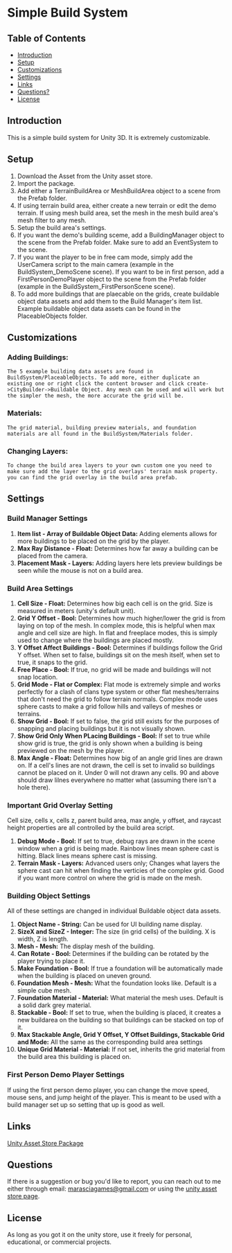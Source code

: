 # Simple Build System

## Table of Contents
- [Introduction](#introduction)
- [Setup](#setup)
- [Customizations](#customizations)
- [Settings](#settings)
- [Links](#links)
- [Questions?](#questions)
- [License](#license)


## Introduction
This is a simple build system for Unity 3D. It is extremely customizable.


## Setup
1. Download the Asset from the Unity asset store.
2. Import the package.
3. Add either a TerrainBuildArea or MeshBuildArea object to a scene from the Prefab folder. 
4. If using terrain build area, either create a new terrain or edit the demo terrain. If using mesh build area, set the mesh in the mesh build area's mesh filter to any mesh.
5. Setup the build area's settings.
6. If you want the demo's building sceme, add a BuildingManager object to the scene from the Prefab folder. Make sure to add an EventSystem to the scene.
7. If you want the player to be in free cam mode, simply add the UserCamera script to the main camera (example in the BuildSystem_DemoScene scene). If you want to be in first person, add a FirstPersonDemoPlayer object to the scene from the Prefab folder (example in the BuildSystem_FirstPersonScene scene).
8. To add more buildings that are plaecable on the grids, create buildable object data assets and add them to the Build Manager's item list. Example buildable object data assets can be found in the PlaceableObjects folder.


## Customizations

### Adding Buildings:
    The 5 example building data assets are found in BuildSystem/PlaceableObjects. To add more, either duplicate an existing one or right click the content browser and click create->CityBuilder->Buildable Object. Any mesh can be used and will work but the simpler the mesh, the more accurate the grid will be.

### Materials:
    The grid material, building preview materials, and foundation materials are all found in the BuildSystem/Materials folder. 

### Changing Layers:
    To change the build area layers to your own custom one you need to make sure add the layer to the grid overlays' terrain mask property. you can find the grid overlay in the build area prefab. 

## Settings

### Build Manager Settings
1. **Item list - Array of Buildable Object Data:** 
    Adding elements allows for more buildings to be placed on the grid by the player.
2. **Max Ray Distance - Float:** 
    Determines how far away a building can be placed from the camera.
3. **Placement Mask - Layers:**
    Adding layers here lets preview buildings be seen while the mouse is not on a build area.

### Build Area Settings
1. **Cell Size - Float:** 
    Determines how big each cell is on the grid. Size is measured in meters (unity's default unit).
2. **Grid Y Offset - Bool:** 
    Determines how much higher/lower the grid is from laying on top of the mesh. In complex mode, this is helpful when max angle and cell size are high. In flat and freeplace modes, this is simply used to change where the buildings are placed mostly.
3. **Y Offset Affect Buildings - Bool:** 
    Determines if buildings follow the Grid Y offset. When set to false, buildings sit on the mesh itself, when set to true, it snaps to the grid.
4. **Free Place - Bool:** 
    If true, no grid will be made and buildings will not snap location.
5. **Grid Mode - Flat or Complex:** 
    Flat mode is extremely simple and works perfectly for a clash of clans type system or other flat meshes/terrains that don't need the grid to follow terrain normals. Complex mode uses sphere casts to make a grid follow hills and valleys of meshes or terrains.
6. **Show Grid - Bool:** 
    If set to false, the grid still exists for the purposes of snapping and placing buildings but it is not visually shown.
7. **Show Grid Only When PLacing Buildings - Bool:** 
    If set to true while show grid is true, the grid is only shown when a building is being previewed on the mesh by the player.
8. **Max Angle - Float:** 
    Determines how big of an angle grid lines are drawn on. If a cell's lines are not drawn, the cell is set to invalid so buildings cannot be placed on it. Under 0 will not drawn any cells. 90 and above should draw lilnes everywhere no matter what (assuming there isn't a hole there).

### Important Grid Overlay Setting
Cell size, cells x, cells z, parent build area, max angle, y offset, and raycast height properties are all controlled by the build area script.
1. **Debug Mode - Bool:** 
    If set to true, debug rays are drawn in the scene window when a grid is being made. Rainbow lines mean sphere cast is hitting. Black lines means sphere cast is missing.
2. **Terrain Mask - Layers:**
    Advanced users only; Changes what layers the sphere cast can hit when finding the verticies of the complex grid. Good if you want more control on where the grid is made on the mesh. 

### Building Object Settings
All of these settings are changed in individual Buildable object data assets.
1. **Object Name - String:** 
    Can be used for UI building name display.
2. **SizeX and SizeZ - Integer:** 
    The size (in grid cells) of the building. X is width, Z is length.
3. **Mesh - Mesh:** 
    The display mesh of the building.
4. **Can Rotate - Bool:**
    Determines if the building can be rotated by the player trying to place it.
5. **Make Foundation - Bool:**
    If true a foundation will be automatically made when the building is placed on uneven ground.
6. **Foundation Mesh - Mesh:**
    What the foundation looks like. Default is a simple cube mesh.
7. **Foundation Material - Material:**
    What material the mesh uses. Default is a solid dark grey material.
8. **Stackable - Bool:**
    If set to true, when the building is placed, it creates a new buildarea on the building so that buildings can be stacked on top of it.
9. **Max Stackable Angle, Grid Y Offset, Y Offset Buildings, Stackable Grid and Mode:** 
    All the same as the corresponding build area settings
10. **Unique Grid Material - Material:** 
    If not set, inherits the grid material from the build area this building is placed on.  

### First Person Demo Player Settings
If using the first person demo player, you can change the move speed, mouse sens, and jump height of the player. This is meant to be used with a build manager set up so setting that up is good as well.


## Links
[Unity Asset Store Package](https://assetstore.unity.com/packages/slug/319108)


## Questions
If there is a suggestion or bug you'd like to report, you can reach out to me either through email: marasciagames@gmail.com or using the [unity asset store page](https://assetstore.unity.com/packages/slug/319108).


## License
As long as you got it on the unity store, use it freely for personal, educational, or commercial projects.
